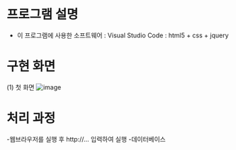 # 프로그램 설명
- 이 프로그램에 사용한 소프트웨어
: Visual Studio Code
: html5 + css + jquery


# 구현 화면
(1) 첫 화면
![image](https://user-images.githubusercontent.com/62008219/160981745-e0ab2e08-9b59-4d80-8ac4-b1b9ce89bf6c.png)
<!-- windows key + shift + s -->

# 처리 과정
-웹브라우저를 실행 후 http://... 입력하여 실행
-데이터베이스
